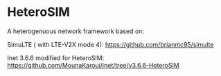 # HeteroSIM

A heterogenuous network framework based on:

SimuLTE ( with LTE-V2X mode 4):  https://github.com/brianmc95/simulte


Inet 3.6.6 modified for HeteroSIM: https://github.com/MounaKaroui/inet/tree/v3.6.6-HeteroSIM


